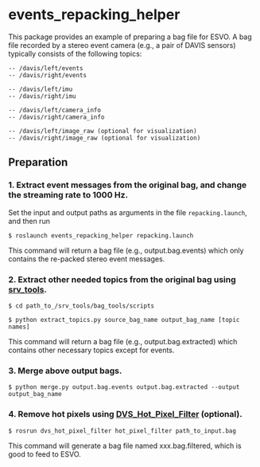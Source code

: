 # events_repacking_helper

This package provides an example of preparing a bag file for ESVO. A bag file recorded by a stereo event camera (e.g., a pair of DAVIS sensors) typically consists of the following topics:

	-- /davis/left/events
	-- /davis/right/events

	-- /davis/left/imu
	-- /davis/right/imu

	-- /davis/left/camera_info
	-- /davis/right/camera_info

	-- /davis/left/image_raw (optional for visualization)
	-- /davis/right/image_raw (optional for visualization)

## Preparation

### 1. Extract event messages from the original bag, and change the streaming rate to 1000 Hz.
	
Set the input and output paths as arguments in the file `repacking.launch`, and then run   

   `$ roslaunch events_repacking_helper repacking.launch`

This command will return a bag file (e.g., output.bag.events) which only contains the re-packed stereo event messages.

### 2. Extract other needed topics from the original bag using [srv_tools](https://github.com/srv/srv_tools).

   `$ cd path_to_/srv_tools/bag_tools/scripts`

   `$ python extract_topics.py source_bag_name output_bag_name [topic names]`

This command will return a bag file (e.g., output.bag.extracted) which contains other necessary topics except for events.

### 3. Merge above output bags.

   `$ python merge.py output.bag.events output.bag.extracted --output output_bag_name`

### 4. Remove hot pixels using [DVS_Hot_Pixel_Filter](https://github.com/cedric-scheerlinck/dvs_tools/tree/master/dvs_hot_pixel_filter) (optional).

   `$ rosrun dvs_hot_pixel_filter hot_pixel_filter path_to_input.bag`

This command will generate a bag file named xxx.bag.filtered, which is good to feed to ESVO.
